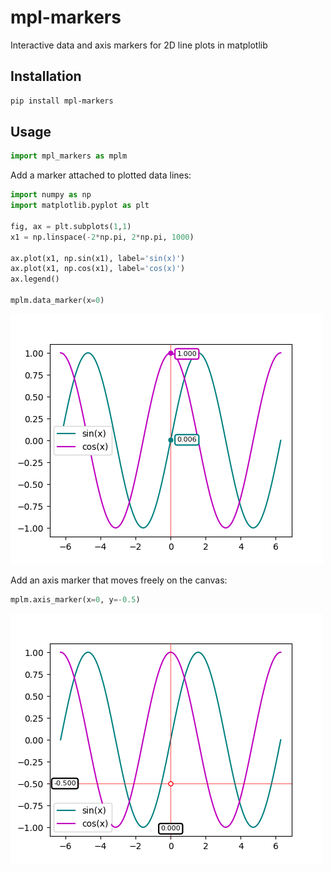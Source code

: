 # mpl-markers

Interactive data and axis markers for 2D line plots in matplotlib

## Installation

```bash
pip install mpl-markers
```

## Usage

```python
import mpl_markers as mplm
```

Add a marker attached to plotted data lines:
```python
import numpy as np
import matplotlib.pyplot as plt

fig, ax = plt.subplots(1,1)
x1 = np.linspace(-2*np.pi, 2*np.pi, 1000)

ax.plot(x1, np.sin(x1), label='sin(x)')
ax.plot(x1, np.cos(x1), label='cos(x)')
ax.legend()

mplm.data_marker(x=0)
```
![](docs/img/example1.gif)

Add an axis marker that moves freely on the canvas:
```python
mplm.axis_marker(x=0, y=-0.5)
```

![](docs/img/example2.gif)





